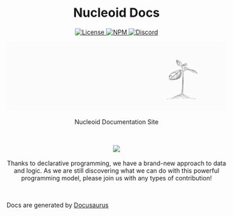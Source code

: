 <h1 align="center">Nucleoid Docs</h1>

<p align="center">
  <a href="https://www.apache.org/licenses/LICENSE-2.0">
    <img src="https://img.shields.io/badge/Apache-2.0-yellow?style=for-the-badge&logo=apache" alt="License" />
  </a>
  <a href="https://www.npmjs.com/package/@nucleoidjs/synapses">
    <img src="https://img.shields.io/badge/NPM-red?style=for-the-badge&logo=npm" alt="NPM" />
  </a>
  <a href="https://discord.com/invite/eWXFCCuU5y">
    <img src="https://img.shields.io/badge/Discord-lightgrey?style=for-the-badge&logo=discord" alt="Discord" />
  </a>
</p>

[![Banner](.github/media/banner.png)](http://nucleoid.com/)

<p align="center">
  Nucleoid Documentation Site
</p>

<br/>

<p align="center"> 
  <img src="https://cdn.nucleoid.com/media/nobel.png"/>
</p>

<p align="center"> 
  Thanks to declarative programming, we have a brand-new approach to data and logic. As we are still discovering what we can do with this powerful programming model, please join us with any types of contribution!
</p>

<br/>

Docs are generated by [Docusaurus](https://github.com/facebook/docusaurus)
